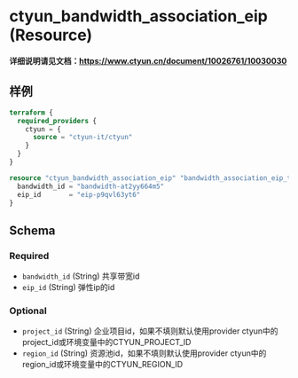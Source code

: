 # ctyun_bandwidth_association_eip (Resource)
**详细说明请见文档：https://www.ctyun.cn/document/10026761/10030030**



## 样例

```terraform
terraform {
  required_providers {
    ctyun = {
      source = "ctyun-it/ctyun"
    }
  }
}

resource "ctyun_bandwidth_association_eip" "bandwidth_association_eip_test" {
  bandwidth_id = "bandwidth-at2yy664m5"
  eip_id       = "eip-p9qvl63yt6"
}
```

<!-- schema generated by tfplugindocs -->
## Schema

### Required

- `bandwidth_id` (String) 共享带宽id
- `eip_id` (String) 弹性ip的id

### Optional

- `project_id` (String) 企业项目id，如果不填则默认使用provider ctyun中的project_id或环境变量中的CTYUN_PROJECT_ID
- `region_id` (String) 资源池id，如果不填则默认使用provider ctyun中的region_id或环境变量中的CTYUN_REGION_ID